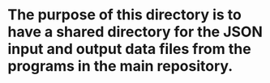 # The purpose of this directory is to have a shared directory for the JSON input and output data files from the programs in the main repository.